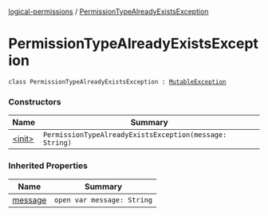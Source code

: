 [logical-permissions](../index.md) / [PermissionTypeAlreadyExistsException](.)

# PermissionTypeAlreadyExistsException

`class PermissionTypeAlreadyExistsException : `[`MutableException`](../-mutable-exception/index.md)

### Constructors

| Name | Summary |
|---|---|
| [&lt;init&gt;](-init-.md) | `PermissionTypeAlreadyExistsException(message: String)` |

### Inherited Properties

| Name | Summary |
|---|---|
| [message](../-mutable-exception/message.md) | `open var message: String` |
